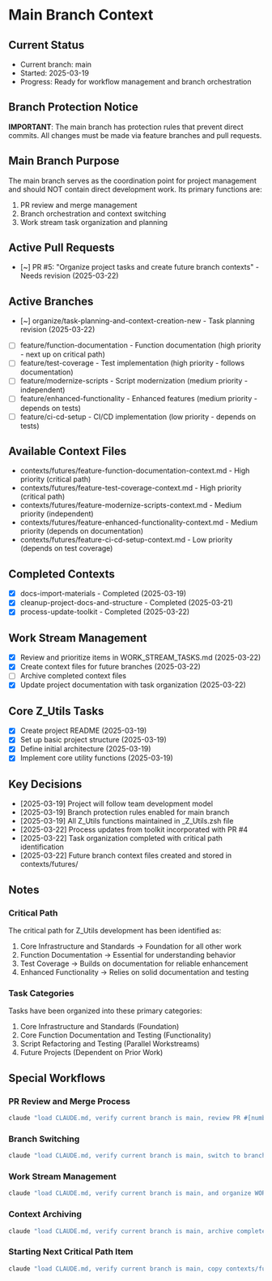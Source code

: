 # Main Branch Context

## Current Status
- Current branch: main
- Started: 2025-03-19
- Progress: Ready for workflow management and branch orchestration

## Branch Protection Notice
**IMPORTANT**: The main branch has protection rules that prevent direct commits. All changes must be made via feature branches and pull requests.

## Main Branch Purpose
The main branch serves as the coordination point for project management and should NOT contain direct development work. Its primary functions are:

1. PR review and merge management
2. Branch orchestration and context switching
3. Work stream task organization and planning

## Active Pull Requests
<!-- List active PRs that need review/merge attention -->
- [~] PR #5: "Organize project tasks and create future branch contexts" - Needs revision (2025-03-22)

## Active Branches
<!-- List active branches with their status -->
- [~] organize/task-planning-and-context-creation-new - Task planning revision (2025-03-22)
- [ ] feature/function-documentation - Function documentation (high priority - next up on critical path)
- [ ] feature/test-coverage - Test implementation (high priority - follows documentation)
- [ ] feature/modernize-scripts - Script modernization (medium priority - independent)
- [ ] feature/enhanced-functionality - Enhanced features (medium priority - depends on tests)
- [ ] feature/ci-cd-setup - CI/CD implementation (low priority - depends on tests)

## Available Context Files
<!-- List context files without branches that can be started -->
- contexts/futures/feature-function-documentation-context.md - High priority (critical path)
- contexts/futures/feature-test-coverage-context.md - High priority (critical path)
- contexts/futures/feature-modernize-scripts-context.md - Medium priority (independent)
- contexts/futures/feature-enhanced-functionality-context.md - Medium priority (depends on documentation)
- contexts/futures/feature-ci-cd-setup-context.md - Low priority (depends on test coverage)

## Completed Contexts
<!-- List context files for completed work that can be archived -->
- [x] docs-import-materials - Completed (2025-03-19)
- [x] cleanup-project-docs-and-structure - Completed (2025-03-21)
- [x] process-update-toolkit - Completed (2025-03-22)

## Work Stream Management
- [x] Review and prioritize items in WORK_STREAM_TASKS.md (2025-03-22)
- [x] Create context files for future branches (2025-03-22)
- [ ] Archive completed context files
- [x] Update project documentation with task organization (2025-03-22)

## Core Z_Utils Tasks
- [x] Create project README (2025-03-19)
- [x] Set up basic project structure (2025-03-19)
- [x] Define initial architecture (2025-03-19)
- [x] Implement core utility functions (2025-03-19)

<!-- Task format: 
- [ ] Not started
- [~] In progress (with start date in YYYY-MM-DD format)
- [x] Completed (with completion date in YYYY-MM-DD format)
-->

## Key Decisions
- [2025-03-19] Project will follow team development model
- [2025-03-19] Branch protection rules enabled for main branch
- [2025-03-19] All Z_Utils functions maintained in _Z_Utils.zsh file
- [2025-03-22] Process updates from toolkit incorporated with PR #4
- [2025-03-22] Task organization completed with critical path identification
- [2025-03-22] Future branch context files created and stored in contexts/futures/

## Notes
### Critical Path
The critical path for Z_Utils development has been identified as:
1. Core Infrastructure and Standards → Foundation for all other work
2. Function Documentation → Essential for understanding behavior
3. Test Coverage → Builds on documentation for reliable enhancement
4. Enhanced Functionality → Relies on solid documentation and testing

### Task Categories
Tasks have been organized into these primary categories:
1. Core Infrastructure and Standards (Foundation)
2. Core Function Documentation and Testing (Functionality)
3. Script Refactoring and Testing (Parallel Workstreams)
4. Future Projects (Dependent on Prior Work)

## Special Workflows

### PR Review and Merge Process
```bash
claude "load CLAUDE.md, verify current branch is main, review PR #[number], and merge if approved"
```

### Branch Switching
```bash
claude "load CLAUDE.md, verify current branch is main, switch to branch [branch-name], and continue work"
```

### Work Stream Management
```bash
claude "load CLAUDE.md, verify current branch is main, and organize WORK_STREAM_TASKS.md"
```

### Context Archiving
```bash
claude "load CLAUDE.md, verify current branch is main, archive completed context [context-name], and update documentation"
```

### Starting Next Critical Path Item
```bash
claude "load CLAUDE.md, verify current branch is main, copy contexts/futures/feature-function-documentation-context.md to contexts/, create branch feature/function-documentation, and begin working on function documentation"
```